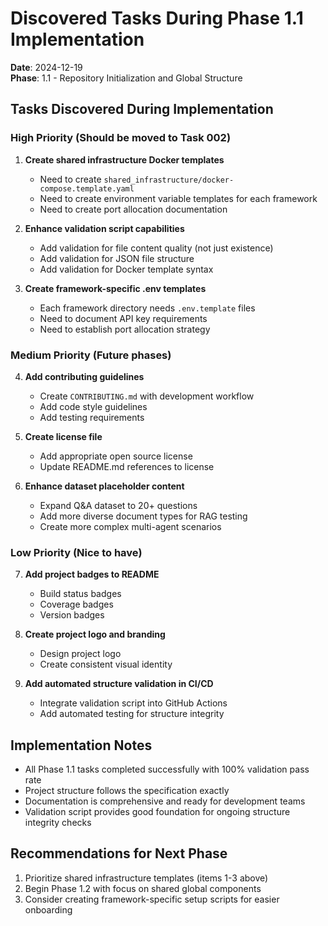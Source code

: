 # Discovered Tasks During Phase 1.1 Implementation

**Date**: 2024-12-19  
**Phase**: 1.1 - Repository Initialization and Global Structure  

## Tasks Discovered During Implementation

### High Priority (Should be moved to Task 002)

1. **Create shared infrastructure Docker templates**
   - Need to create `shared_infrastructure/docker-compose.template.yaml`
   - Need to create environment variable templates for each framework
   - Need to create port allocation documentation

2. **Enhance validation script capabilities**
   - Add validation for file content quality (not just existence)
   - Add validation for JSON file structure
   - Add validation for Docker template syntax

3. **Create framework-specific .env templates**
   - Each framework directory needs `.env.template` files
   - Need to document API key requirements
   - Need to establish port allocation strategy

### Medium Priority (Future phases)

4. **Add contributing guidelines**
   - Create `CONTRIBUTING.md` with development workflow
   - Add code style guidelines
   - Add testing requirements

5. **Create license file**
   - Add appropriate open source license
   - Update README.md references to license

6. **Enhance dataset placeholder content**
   - Expand Q&A dataset to 20+ questions
   - Add more diverse document types for RAG testing
   - Create more complex multi-agent scenarios

### Low Priority (Nice to have)

7. **Add project badges to README**
   - Build status badges
   - Coverage badges
   - Version badges

8. **Create project logo and branding**
   - Design project logo
   - Create consistent visual identity

9. **Add automated structure validation in CI/CD**
   - Integrate validation script into GitHub Actions
   - Add automated testing for structure integrity

## Implementation Notes

- All Phase 1.1 tasks completed successfully with 100% validation pass rate
- Project structure follows the specification exactly
- Documentation is comprehensive and ready for development teams
- Validation script provides good foundation for ongoing structure integrity checks

## Recommendations for Next Phase

1. Prioritize shared infrastructure templates (items 1-3 above)
2. Begin Phase 1.2 with focus on shared global components
3. Consider creating framework-specific setup scripts for easier onboarding
